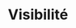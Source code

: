 ---
title: Visibilité
permalink: /diagrammes-de-paquetages/#visibilité
nav_order: 3
parent: Diagrammes de paquetages
---